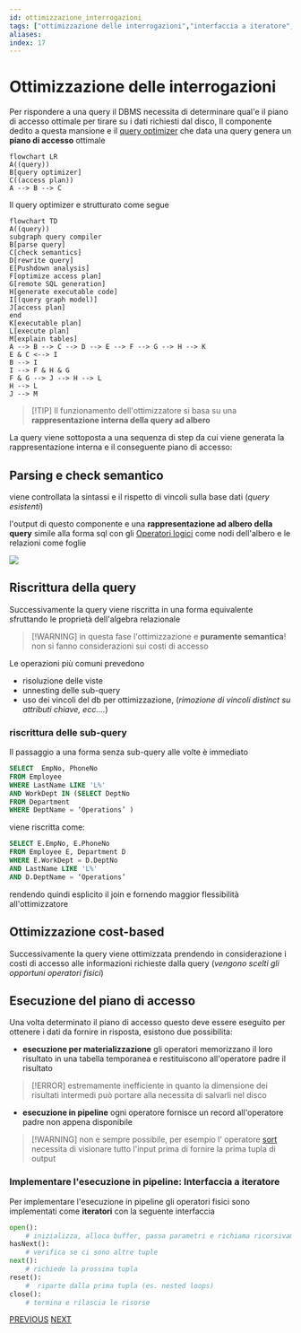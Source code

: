 ```yaml
---
id: ottimizzazione_interrogazioni
tags: ["ottimizzazione delle interrogazioni","interfaccia a iteratore","esecuzione per materializzazione","esecuzione in pipeline"]
aliases: 
index: 17
---
```


# Ottimizzazione delle interrogazioni

Per rispondere a una query il DBMS necessita di determinare qual'e il piano di accesso ottimale per tirare su i dati richiesti dal disco, Il componente dedito a questa mansione e il [query optimizer](struttura_database.md#Struttura%20fisica) che data una query genera un **piano di accesso** ottimale

```mermaid
flowchart LR
A((query))
B[query optimizer]
C((access plan))
A --> B --> C
```

Il query optimizer e strutturato come segue

```mermaid
flowchart TD
A((query))
subgraph query compiler
B[parse query]
C[check semantics]
D[rewrite query]
E[Pushdown analysis]
F[optimize access plan]
G[remote SQL generation]
H[generate executable code]
I[(query graph model)]
J[access plan]
end
K[executable plan]
L[execute plan]
M[explain tables]
A --> B --> C --> D --> E --> F --> G --> H --> K
E & C <--> I
B --> I
I --> F & H & G
F & G --> J --> H --> L
H --> L
J --> M
```

>[!TIP] Il funzionamento dell'ottimizzatore si basa su una **rappresentazione interna della query ad albero**

La query viene sottoposta a una sequenza di step da cui viene generata la rappresentazione interna e il conseguente piano di accesso:

## Parsing e check semantico

viene controllata la sintassi e il rispetto di vincoli sulla base dati (*query esistenti*)

l'output di questo componente e una **rappresentazione ad albero della query** simile alla forma sql con gli [Operatori logici](operatori_relazionali.md#Operatori%20logici)  come nodi dell'albero e le relazioni come foglie

![](tecnologie_basi_dati/Pasted%20image%2020250215163029.png)

## Riscrittura della query

Successivamente la query viene riscritta in una forma equivalente sfruttando le proprietà dell'algebra relazionale 

>[!WARNING] in questa fase l'ottimizzazione e **puramente semantica**! non si fanno considerazioni sui costi di accesso

Le operazioni più comuni prevedono

- risoluzione delle viste
- unnesting delle sub-query
- uso dei vincoli del db per ottimizzazione, (*rimozione di vincoli distinct su attributi chiave, ecc....*)

### riscrittura delle sub-query

Il passaggio a una forma senza sub-query alle volte è immediato

```sql
SELECT  EmpNo, PhoneNo
FROM Employee
WHERE LastName LIKE 'L%'
AND WorkDept IN (SELECT DeptNo
FROM Department
WHERE DeptName = ‘Operations’ )
```

viene riscritta come:

```sql
SELECT E.EmpNo, E.PhoneNo
FROM Employee E, Department D
WHERE E.WorkDept = D.DeptNo
AND LastName LIKE 'L%'
AND D.DeptName = ‘Operations’
```

rendendo quindi esplicito il join e fornendo maggior flessibilità all'ottimizzatore

## Ottimizzazione cost-based

Successivamente la query viene ottimizzata prendendo in considerazione i costi di accesso alle informazioni richieste dalla query (*vengono scelti gli opportuni operatori fisici*)

## Esecuzione del piano di accesso

Una volta determinato il piano di accesso questo deve essere eseguito per ottenere i dati da fornire in risposta, esistono due possibilita:

- **esecuzione per materializzazione** gli operatori memorizzano il loro risultato in una tabella temporanea e restituiscono all'operatore padre il risultato
>[!ERROR] estremamente inefficiente in quanto la dimensione dei risultati intermedi può portare alla necessita di salvarli nel disco
- **esecuzione in pipeline** ogni operatore fornisce un record all'operatore padre non appena disponibile
>[!WARNING] non e sempre possibile, per esempio l' operatore [sort](tecnologie_basi_dati/sorting.md) necessita di visionare tutto l'input prima di fornire la prima tupla di output

### Implementare l'esecuzione in pipeline: Interfaccia a iteratore

Per implementare l'esecuzione in pipeline gli operatori fisici sono implementati come **iteratori**  con la seguente interfaccia

```python
open(): 
	# inizializza, alloca buffer, passa parametri e richiama ricorsivamente open sui figli
hasNext(): 
	# verifica se ci sono altre tuple
next(): 
	# richiede la prossima tupla
reset(): 
	#  riparte dalla prima tupla (es. nested loops)
close(): 
	# termina e rilascia le risorse
```

[PREVIOUS](pages/operatori_modifica.md) [NEXT](tecnologie_basi_dati/ricerca_piano_accesso.md)
